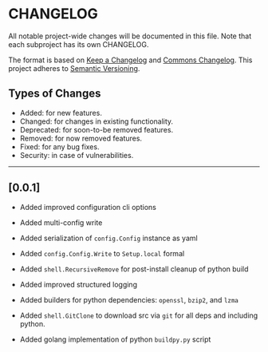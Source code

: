 # CHANGELOG

All notable project-wide changes will be documented in this file. Note that each subproject has its own CHANGELOG.

The format is based on [Keep a Changelog](https://keepachangelog.com/en/1.0.0/) and [Commons Changelog](https://common-changelog.org). This project adheres to [Semantic Versioning](https://semver.org/spec/v2.0.0.html).

## Types of Changes

- Added: for new features.
- Changed: for changes in existing functionality.
- Deprecated: for soon-to-be removed features.
- Removed: for now removed features.
- Fixed: for any bug fixes.
- Security: in case of vulnerabilities.

---

## [0.0.1]

- Added improved configuration cli options

- Added multi-config write

- Added serialization of `config.Config` instance as yaml

- Added `config.Config.Write` to `Setup.local` formal

- Added `shell.RecursiveRemove` for post-install cleanup of python build

- Added improved structured logging

- Added builders for python dependencies: `openssl`, `bzip2`, and `lzma`

- Added `shell.GitClone` to download src via `git` for all deps and including python.

- Added golang implementation of python `buildpy.py` script